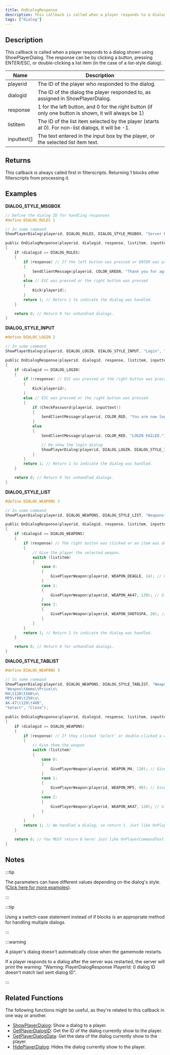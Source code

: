 ```yaml
---
title: OnDialogResponse
description: This callback is called when a player responds to a dialog shown using ShowPlayerDialog. The response can be by clicking a button, pressing ENTER/ESC, or double-clicking a list item (in the case of a list-style dialog).
tags: ["dialog"]
---
```


## Description

This callback is called when a player responds to a dialog shown using ShowPlayerDialog. The response can be by clicking a button, pressing ENTER/ESC, or double-clicking a list item (in the case of a list-style dialog).

| Name        | Description                                                                                          |
| ----------- | ---------------------------------------------------------------------------------------------------- |
| playerid    | The ID of the player who responded to the dialog.                                                    |
| dialogid    | The ID of the dialog the player responded to, as assigned in ShowPlayerDialog.                       |
| response    | 1 for the left button, and 0 for the right button (if only one button is shown, it will always be 1) |
| listitem    | The ID of the list item selected by the player (starts at 0). For non-list dialogs, it will be -1.   |
| inputtext[] | The text entered in the input box by the player, or the selected list item text.                     |

## Returns

This callback is always called first in filterscripts. Returning 1 blocks other filterscripts from processing it.

## Examples

**DIALOG_STYLE_MSGBOX**

```c
// Define the dialog ID for handling responses
#define DIALOG_RULES 1

// In some command
ShowPlayerDialog(playerid, DIALOG_RULES, DIALOG_STYLE_MSGBOX, "Server Rules", "- No Cheating\n- No Spamming\n- Respect Admins\n\nDo you agree to these rules?", "Yes", "No");

public OnDialogResponse(playerid, dialogid, response, listitem, inputtext[])
{
    if (dialogid == DIALOG_RULES)
    {
        if (response) // If the left button was pressed or ENTER was pressed
        {
            SendClientMessage(playerid, COLOR_GREEN, "Thank you for agreeing to the server rules!");
        }
        else // ESC was pressed or the right button was pressed
        {
            Kick(playerid);
        }
        return 1; // Return 1 to indicate the dialog was handled.
    }

    return 0; // Return 0 for unhandled dialogs.
}
```

**DIALOG_STYLE_INPUT**

```c
#define DIALOG_LOGIN 2

// In some command
ShowPlayerDialog(playerid, DIALOG_LOGIN, DIALOG_STYLE_INPUT, "Login", "Please enter your password:", "Login", "Cancel");

public OnDialogResponse(playerid, dialogid, response, listitem, inputtext[])
{
    if (dialogid == DIALOG_LOGIN)
    {
        if (!response) // ESC was pressed or the right button was pressed
        {
            Kick(playerid);
        }
        else // ESC was pressed or the right button was pressed
        {
            if (CheckPassword(playerid, inputtext))
            {
                SendClientMessage(playerid, COLOR_RED, "You are now logged in!");
            }
            else
            {
                SendClientMessage(playerid, COLOR_RED, "LOGIN FAILED.");

                // Re-show the login dialog
                ShowPlayerDialog(playerid, DIALOG_LOGIN, DIALOG_STYLE_INPUT, "Login", "Please enter your password:", "Login", "Cancel");
            }
        }
        return 1; // Return 1 to indicate the dialog was handled.
    }

    return 0; // Return 0 for unhandled dialogs.
}
```

**DIALOG_STYLE_LIST**

```c
#define DIALOG_WEAPONS 3

// In some command
ShowPlayerDialog(playerid, DIALOG_WEAPONS, DIALOG_STYLE_LIST, "Weapons", "Desert Eagle\nAK-47\nCombat Shotgun", "Select", "Close");

public OnDialogResponse(playerid, dialogid, response, listitem, inputtext[])
{
    if (dialogid == DIALOG_WEAPONS)
    {
        if (response) // The right button was clicked or an item was double-clicked.
        {
            // Give the player the selected weapon.
            switch (listitem)
            {
                case 0:
                {
                    GivePlayerWeapon(playerid, WEAPON_DEAGLE, 14); // Give the player a desert eagle.
                }
                case 1:
                {
                    GivePlayerWeapon(playerid, WEAPON_AK47, 120); // Give the player an AK-47.
                }
                case 2:
                {
                    GivePlayerWeapon(playerid, WEAPON_SHOTGSPA, 28); // Give the player a Combat Shotgun.
                }
            }
        }
        return 1; // Return 1 to indicate the dialog was handled.
    }

    return 0; // Return 0 for unhandled dialogs.
}
```

**DIALOG_STYLE_TABLIST**

```c
#define DIALOG_WEAPONS 3

// In some command
ShowPlayerDialog(playerid, DIALOG_WEAPONS, DIALOG_STYLE_TABLIST, "Weapons",
"Weapon\tAmmo\tPrice\n\
M4\t120\t500\n\
MP5\t90\t350\n\
AK-47\t120\t400",
"Select", "Close");

public OnDialogResponse(playerid, dialogid, response, listitem, inputtext[])
{
    if (dialogid == DIALOG_WEAPONS)
    {
        if (response) // If they clicked 'Select' or double-clicked a weapon
        {
            // Give them the weapon
            switch (listitem)
            {
                case 0:
                {
                    GivePlayerWeapon(playerid, WEAPON_M4, 120); // Give them an M4
                }
                case 1:
                {
                    GivePlayerWeapon(playerid, WEAPON_MP5, 90); // Give them an MP5
                }
                case 2:
                {
                    GivePlayerWeapon(playerid, WEAPON_AK47, 120); // Give them an AK-47
                }
            }
        }
        return 1; // We handled a dialog, so return 1. Just like OnPlayerCommandText.
    }

    return 0; // You MUST return 0 here! Just like OnPlayerCommandText.
}
```

## Notes

:::tip

The parameters can have different values depending on the dialog's style. ([Click here for more examples](../resources/dialogstyles)).

:::

:::tip

Using a switch-case statement instead of if blocks is an appropriate method for handling multiple dialogs.

:::

:::warning

A player's dialog doesn't automatically close when the gamemode restarts.

If a player responds to a dialog after the server was restarted, the server will print the warning: "Warning: PlayerDialogResponse PlayerId: 0 dialog ID doesn't match last sent dialog ID".

:::

## Related Functions

The following functions might be useful, as they're related to this callback in one way or another.

- [ShowPlayerDialog](../functions/ShowPlayerDialog): Show a dialog to a player.
- [GetPlayerDialogID](../functions/GetPlayerDialogID): Get the ID of the dialog currently show to the player.
- [GetPlayerDialogData](../functions/GetPlayerDialogData): Get the data of the dialog currently show to the player.
- [HidePlayerDialog](../functions/HidePlayerDialog): Hides the dialog currently show to the player.
